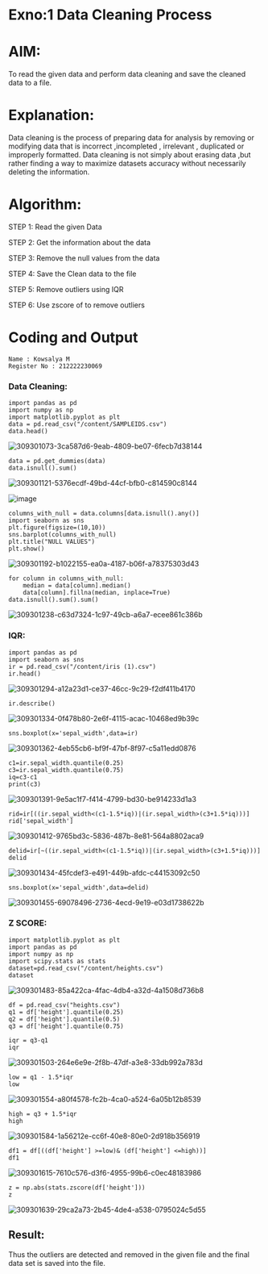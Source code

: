 # Exno:1 Data Cleaning Process

# AIM:
To read the given data and perform data cleaning and save the cleaned data to a file.

# Explanation:
Data cleaning is the process of preparing data for analysis by removing or modifying data that is incorrect ,incompleted , irrelevant , duplicated or improperly formatted. Data cleaning is not simply about erasing data ,but rather finding a way to maximize datasets accuracy without necessarily deleting the information.

# Algorithm:
STEP 1: Read the given Data

STEP 2: Get the information about the data

STEP 3: Remove the null values from the data

STEP 4: Save the Clean data to the file

STEP 5: Remove outliers using IQR

STEP 6: Use zscore of to remove outliers

# Coding and Output
```
Name : Kowsalya M
Register No : 212222230069
```
### Data Cleaning:
```
import pandas as pd
import numpy as np
import matplotlib.pyplot as plt
data = pd.read_csv("/content/SAMPLEIDS.csv")
data.head()
```
![309301073-3ca587d6-9eab-4809-be07-6fecb7d38144](https://github.com/Kowsalyasathya/exno1/assets/118671457/bb7ce684-3c79-4163-8b0f-115ae9cb7e92)

```
data = pd.get_dummies(data)
data.isnull().sum()
```
![309301121-5376ecdf-49bd-44cf-bfb0-c814590c8144](https://github.com/Kowsalyasathya/exno1/assets/118671457/91b09028-7061-401a-9328-af63c39c7f6a)

![image](https://github.com/Kowsalyasathya/exno1/assets/118671457/faac1587-d627-4e52-97b0-0bfb4a693e71)
```
columns_with_null = data.columns[data.isnull().any()]
import seaborn as sns
plt.figure(figsize=(10,10))
sns.barplot(columns_with_null)
plt.title("NULL VALUES")
plt.show()
```
![309301192-b1022155-ea0a-4187-b06f-a78375303d43](https://github.com/Kowsalyasathya/exno1/assets/118671457/7e44373e-5688-41ad-bb0e-98fcb43790f7)
```
for column in columns_with_null:
    median = data[column].median()  
    data[column].fillna(median, inplace=True)
data.isnull().sum().sum()
```
![309301238-c63d7324-1c97-49cb-a6a7-ecee861c386b](https://github.com/Kowsalyasathya/exno1/assets/118671457/2bdafb33-ad4e-4fad-bb2a-872078c8c2bd)
### IQR:
```
import pandas as pd
import seaborn as sns
ir = pd.read_csv("/content/iris (1).csv")
ir.head()
```
![309301294-a12a23d1-ce37-46cc-9c29-f2df411b4170](https://github.com/Kowsalyasathya/exno1/assets/118671457/715fba3c-9f64-43ac-8484-2360a47309a8)
```
ir.describe()
```
![309301334-0f478b80-2e6f-4115-acac-10468ed9b39c](https://github.com/Kowsalyasathya/exno1/assets/118671457/93138dbc-9ef8-4259-8741-35823209d891)
```
sns.boxplot(x='sepal_width',data=ir)
```
![309301362-4eb55cb6-bf9f-47bf-8f97-c5a11edd0876](https://github.com/Kowsalyasathya/exno1/assets/118671457/39d5f85b-387a-422b-a332-a98d8d712066)
```
c1=ir.sepal_width.quantile(0.25)
c3=ir.sepal_width.quantile(0.75)
iq=c3-c1
print(c3)
```
![309301391-9e5ac1f7-f414-4799-bd30-be914233d1a3](https://github.com/Kowsalyasathya/exno1/assets/118671457/43f8ddab-6d8e-4cae-9368-80ab9c68ad54)
```
rid=ir[((ir.sepal_width<(c1-1.5*iq))|(ir.sepal_width>(c3+1.5*iq)))]
rid['sepal_width']
```
![309301412-9765bd3c-5836-487b-8e81-564a8802aca9](https://github.com/Kowsalyasathya/exno1/assets/118671457/87415875-af60-4701-bbd5-a9fd5de8bd16)
```
delid=ir[~((ir.sepal_width<(c1-1.5*iq))|(ir.sepal_width>(c3+1.5*iq)))]
delid
```
![309301434-45fcdef3-e491-449b-afdc-c44153092c50](https://github.com/Kowsalyasathya/exno1/assets/118671457/452b65ed-3001-49e6-8361-7367fad75712)
```
sns.boxplot(x='sepal_width',data=delid)
```
![309301455-69078496-2736-4ecd-9e19-e03d1738622b](https://github.com/Kowsalyasathya/exno1/assets/118671457/7415fe8d-aff1-4552-ae44-2c93b29a1cf4)
### Z SCORE:
```
import matplotlib.pyplot as plt
import pandas as pd
import numpy as np
import scipy.stats as stats
dataset=pd.read_csv("/content/heights.csv")
dataset
```

![309301483-85a422ca-4fac-4db4-a32d-4a1508d736b8](https://github.com/Kowsalyasathya/exno1/assets/118671457/63b287a2-5528-4fae-a166-8d7fc7be13ba)

```
df = pd.read_csv("heights.csv")
q1 = df['height'].quantile(0.25)
q2 = df['height'].quantile(0.5)
q3 = df['height'].quantile(0.75)
```

```
iqr = q3-q1
iqr
```

![309301503-264e6e9e-2f8b-47df-a3e8-33db992a783d](https://github.com/Kowsalyasathya/exno1/assets/118671457/850b3546-0082-4905-a4da-2c6266e829b0)

```
low = q1 - 1.5*iqr
low
```

![309301554-a80f4578-fc2b-4ca0-a524-6a05b12b8539](https://github.com/Kowsalyasathya/exno1/assets/118671457/bcc395a5-44a9-4a9a-a9cd-9ac65d008d49)

```
high = q3 + 1.5*iqr
high
```

![309301584-1a56212e-cc6f-40e8-80e0-2d918b356919](https://github.com/Kowsalyasathya/exno1/assets/118671457/b5eb3cbc-84b9-48d7-b07f-637afc3c616f)

```
df1 = df[((df['height'] >=low)& (df['height'] <=high))]
df1

```
![309301615-7610c576-d3f6-4955-99b6-c0ec48183986](https://github.com/Kowsalyasathya/exno1/assets/118671457/b9b1a265-7f90-4a0d-a2ec-3f5be2609f87)

```
z = np.abs(stats.zscore(df['height']))
z
```

![309301639-29ca2a73-2b45-4de4-a538-0795024c5d55](https://github.com/Kowsalyasathya/exno1/assets/118671457/9bf8eff7-dec5-4736-b4ef-03f10fc6064f)

## Result:
Thus the outliers are detected and removed in the given file and the final data set is saved into the file.
